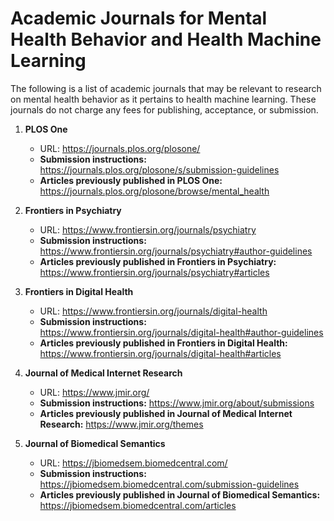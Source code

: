 # Academic Journals for Mental Health Behavior and Health Machine Learning

The following is a list of academic journals that may be relevant to research on mental health behavior as it pertains to health machine learning. These journals do not charge any fees for publishing, acceptance, or submission.

1. **PLOS One**
   - URL: https://journals.plos.org/plosone/
   - **Submission instructions:** https://journals.plos.org/plosone/s/submission-guidelines
   - **Articles previously published in PLOS One:** https://journals.plos.org/plosone/browse/mental_health

2. **Frontiers in Psychiatry**
   - URL: https://www.frontiersin.org/journals/psychiatry
   - **Submission instructions:** https://www.frontiersin.org/journals/psychiatry#author-guidelines
   - **Articles previously published in Frontiers in Psychiatry:** https://www.frontiersin.org/journals/psychiatry#articles

3. **Frontiers in Digital Health**
   - URL: https://www.frontiersin.org/journals/digital-health
   - **Submission instructions:** https://www.frontiersin.org/journals/digital-health#author-guidelines
   - **Articles previously published in Frontiers in Digital Health:** https://www.frontiersin.org/journals/digital-health#articles

4. **Journal of Medical Internet Research**
   - URL: https://www.jmir.org/
   - **Submission instructions:** https://www.jmir.org/about/submissions
   - **Articles previously published in Journal of Medical Internet Research:** https://www.jmir.org/themes

5. **Journal of Biomedical Semantics**
   - URL: https://jbiomedsem.biomedcentral.com/
   - **Submission instructions:** https://jbiomedsem.biomedcentral.com/submission-guidelines
   - **Articles previously published in Journal of Biomedical Semantics:** https://jbiomedsem.biomedcentral.com/articles
